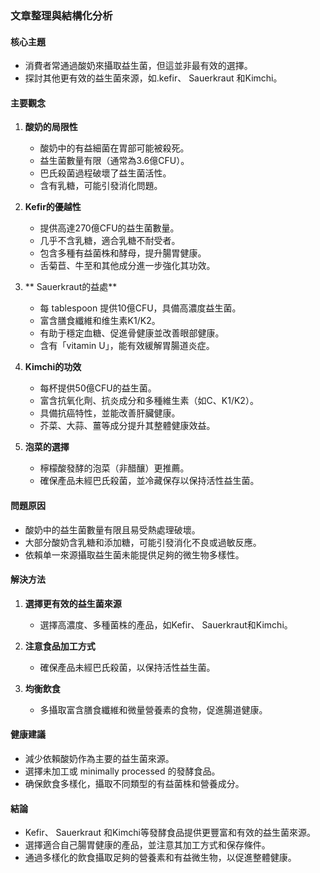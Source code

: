 ### 文章整理與結構化分析

#### 核心主題
- 消費者常通過酸奶來攝取益生菌，但這並非最有效的選擇。
- 探討其他更有效的益生菌來源，如.kefir、 Sauerkraut 和Kimchi。

#### 主要觀念
1. **酸奶的局限性**
   - 酸奶中的有益細菌在胃部可能被殺死。
   - 益生菌數量有限（通常為3.6億CFU）。
   - 巴氏殺菌過程破壞了益生菌活性。
   - 含有乳糖，可能引發消化問題。

2. **Kefir的優越性**
   - 提供高達270億CFU的益生菌數量。
   - 几乎不含乳糖，適合乳糖不耐受者。
   - 包含多種有益菌株和酵母，提升腸胃健康。
   - 舌菊苣、牛至和其他成分進一步強化其功效。

3. ** Sauerkraut的益處**
   - 每 tablespoon 提供10億CFU，具備高濃度益生菌。
   - 富含膳食纖維和维生素K1/K2。
   - 有助于穩定血糖、促進骨健康並改善眼部健康。
   - 含有「vitamin U」，能有效緩解胃腸道炎症。

4. **Kimchi的功效**
   - 每杯提供50億CFU的益生菌。
   - 富含抗氧化劑、抗炎成分和多種維生素（如C、K1/K2）。
   - 具備抗癌特性，並能改善肝臟健康。
   - 芥菜、大蒜、薑等成分提升其整體健康效益。

5. **泡菜的選擇**
   - 檸檬酸發酵的泡菜（非醋釀）更推薦。
   - 確保產品未經巴氏殺菌，並冷藏保存以保持活性益生菌。

#### 問題原因
- 酸奶中的益生菌數量有限且易受熱處理破壞。
- 大部分酸奶含乳糖和添加糖，可能引發消化不良或過敏反應。
- 依賴单一來源攝取益生菌未能提供足夠的微生物多樣性。

#### 解決方法
1. **選擇更有效的益生菌來源**
   - 選擇高濃度、多種菌株的產品，如Kefir、 Sauerkraut和Kimchi。
   
2. **注意食品加工方式**
   - 確保產品未經巴氏殺菌，以保持活性益生菌。

3. **均衡飲食**
   - 多攝取富含膳食纖維和微量營養素的食物，促進腸道健康。

#### 健康建議
- 減少依賴酸奶作為主要的益生菌來源。
- 選擇未加工或 minimally processed 的發酵食品。
- 确保飲食多樣化，攝取不同類型的有益菌株和營養成分。

#### 結論
- Kefir、 Sauerkraut 和Kimchi等發酵食品提供更豐富和有效的益生菌來源。
- 選擇適合自己腸胃健康的產品，並注意其加工方式和保存條件。
- 通過多樣化的飲食攝取足夠的營養素和有益微生物，以促進整體健康。
